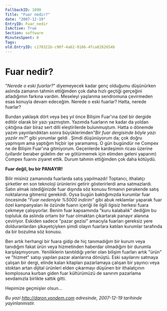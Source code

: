 ```yaml
---
FallbackID: 1890
Title: "Fuar nedir?"
date: "2007-12-19"
EntryID: Fuar_nedir
IsActive: True
Section: software
MinutesSpent: 0
Tags: 
old.EntryID: c178321b-c90f-4a62-9166-4fca8282654b
---
```

# Fuar nedir?
"*Nerede o eski fuarlar?*" diyemeyecek kadar genç olduğumu düşünürken
aslında zamanın tahmin ettiğimden çok daha hızlı geçtiği gerçeğini
atladığımın farkına vardım. Meseleyi yaşlanma sendromuna çevirmeden esas
konuyla devam edeceğim. Nerede o eski fuarlar? Hatta, nerede fuarlar?

Bundan yaklaşık dört veya beş yıl önce Bilişim Fuar'ına özel bir dergide
editör olarak bir yazı yazmıştım. Yazımda fuarların ne kadar da yoldan
çıktığına dair biraz sert dilli eleştirilerde bulunmuştum. Hatta o
dönemde yazım yayınlandıktan sonra büyüklerimden"*Bir fuar dergisinde
böyle yazı yazılır mı?*" gibi yorumlar geldi . Şimdi düşünüyorum da; çok
doğru yapmışım ama yaptığım hiçbir işe yaramamış. O gün bugündür ne
Compex ne de Bilişim Fuar'ına gitmiyorum. Geçenlerde kardeşimin ricası
üzerine (yıllardır beraber gidelim der ve götürmemek için elimden geleni
yaparım) Compex fuarını ziyaret ettik. Durum tahmin ettiğimden çok daha
kötüydü.

**Fuar değil, bu bir PANAYIR!**

Bilir misiniz zamanında fuarlarda satış yapılmazdı! Toptancı, ithalatçı
şirketler en son teknoloji ürünlerini getirir gösterirlerdi ama
satmazlardı. Satın almak istediğinizde fuar dışında söz konusu firmanın
perakende satış noktalarına gitmeniz gerekirdi. Oysa bugün baktığımızda
kurumlar fuar öncesinde "*Fuar nedeniyle %5000 indirim*" gibi abuk
reklamlar yaparak fuar özel kampanyaları ile özünde fuarın içeriği ile
ilgili ilgisiz herkesi fuara çekmeye çalışıyorlar. Benim fuar kapsamında
"kuru kalabalık" dediğim bu topluluk da aslında ortamı bir fuar olmaktan
çıkartarak panayır alanına çeviriyor. Eskiden sadece "pazar gezisi"
amacıyla fuarları gereksiz yere dolduranlardan şikayetçiyken şimdi
olayın fuarlara katılan kurumlar tarafında da bir bozulma söz konusu.

Ben artık herhangi bir fuara gidip de hiç tanımadığım bir kurum veya
tanıdığım fakat ürün veya hizmetinden haberdar olmadığım bir durumla
karşılaşmıyorum. Yeniliklerin tanıtıldığı yerler olan bilişim fuarları
artık "ürün" ve "hizmet" satışı yapılan pazar alanlarına dönüştü. Eski
sayılarını satmaya çalışan bir dergi, elinde kalan kitapları pazarlamaya
çalışan bir yayıncı veya stoktan artan dijital ürünleri elden çıkarmayı
düşünen bir ithalatçının komplosuna kurban giden fuar kültürümüzü de
sanırım pazarlama sevdamızla birlikte sattık gitti.

Hepimize geçmişler olsun...



*Bu yazi http://daron.yondem.com adresinde, 2007-12-19 tarihinde yayinlanmistir.*
